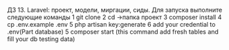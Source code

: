 ДЗ 13. Laravel: проект, модели, миргации, сиды.
Для запуска выполните следующие команды
1 git clone 
2 cd ->папка проект
3 composer install 
4 cp .env.example .env 
5 php artisan key:generate
6 add your credential to .env(Part database)
5 composer start  (this command add fresh tables and fill your db testing data)
